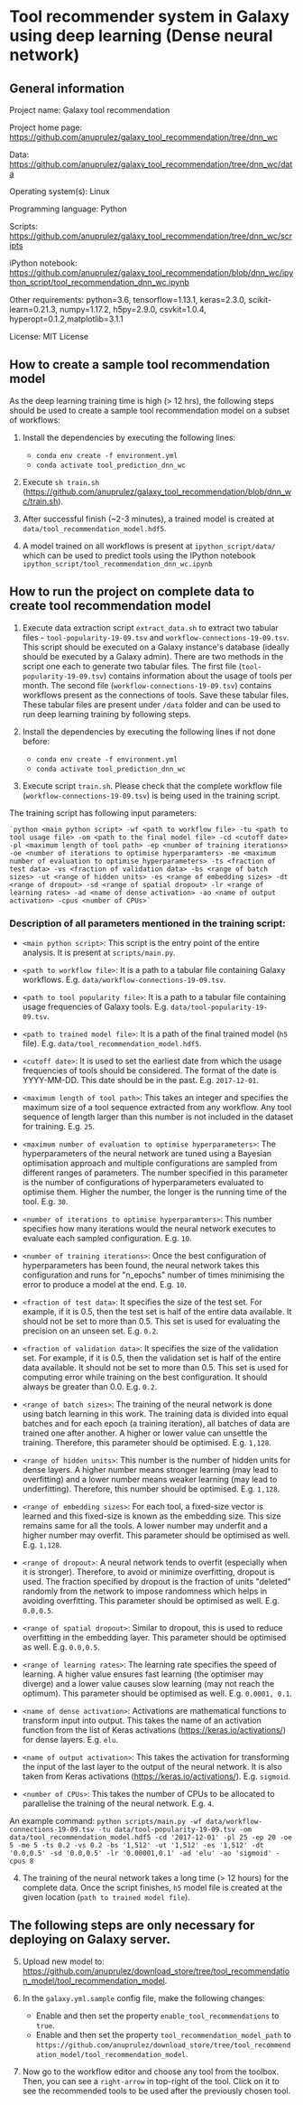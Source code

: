 # Tool recommender system in Galaxy using deep learning (Dense neural network)

## General information

Project name: Galaxy tool recommendation

Project home page: https://github.com/anuprulez/galaxy_tool_recommendation/tree/dnn_wc

Data: https://github.com/anuprulez/galaxy_tool_recommendation/tree/dnn_wc/data

Operating system(s): Linux

Programming language: Python

Scripts: https://github.com/anuprulez/galaxy_tool_recommendation/tree/dnn_wc/scripts

iPython notebook: https://github.com/anuprulez/galaxy_tool_recommendation/blob/dnn_wc/ipython_script/tool_recommendation_dnn_wc.ipynb

Other requirements: python=3.6, tensorflow=1.13.1, keras=2.3.0, scikit-learn=0.21.3, numpy=1.17.2, h5py=2.9.0, csvkit=1.0.4, hyperopt=0.1.2,matplotlib=3.1.1

License: MIT License

## How to create a sample tool recommendation model

As the deep learning training time is high (> 12 hrs), the following steps should be used to create a sample tool recommendation model on a subset of workflows:

1. Install the dependencies by executing the following lines:
    *    `conda env create -f environment.yml`
    *    `conda activate tool_prediction_dnn_wc`
    
2. Execute `sh train.sh` (https://github.com/anuprulez/galaxy_tool_recommendation/blob/dnn_wc/train.sh).

3. After successful finish (~2-3 minutes), a trained model is created at `data/tool_recommendation_model.hdf5`.

4. A model trained on all workflows is present at `ipython_script/data/` which can be used to predict tools using the IPython notebook 
`ipython_script/tool_recommendation_dnn_wc.ipynb`

## How to run the project on complete data to create tool recommendation model

1. Execute data extraction script `extract_data.sh` to extract two tabular files - `tool-popularity-19-09.tsv` and `workflow-connections-19-09.tsv`. This script should be executed on a Galaxy instance's database (ideally should be executed by a Galaxy admin). There are two methods in the script one each to generate two tabular files. The first file (`tool-popularity-19-09.tsv`) contains information about the usage of tools per month. The second file (`workflow-connections-19-09.tsv`) contains workflows present as the connections of tools. Save these tabular files. These tabular files are present under `/data` folder and can be used to run deep learning training by following steps.

2. Install the dependencies by executing the following lines if not done before:
    *    `conda env create -f environment.yml`
    *    `conda activate tool_prediction_dnn_wc`

3. Execute script `train.sh`. Please check that the complete workflow file (`workflow-connections-19-09.tsv`) is being used in the training script.

The training script has following input parameters:

    `python <main python script> -wf <path to workflow file> -tu <path to tool usage file> -om <path to the final model file> -cd <cutoff date> -pl <maximum length of tool path> -ep <number of training iterations> -oe <number of iterations to optimise hyperparamters> -me <maximum number of evaluation to optimise hyperparameters> -ts <fraction of test data> -vs <fraction of validation data> -bs <range of batch sizes> -ut <range of hidden units> -es <range of embedding sizes> -dt <range of dropout> -sd <range of spatial dropout> -lr <range of learning rates> -ad <name of dense activation> -ao <name of output activation> -cpus <number of CPUs>`
    
### Description of all parameters mentioned in the training script:

   - `<main python script>`: This script is the entry point of the entire analysis. It is present at `scripts/main.py`.
   - `<path to workflow file>`: It is a path to a tabular file containing Galaxy workflows. E.g. `data/workflow-connections-19-09.tsv`.
   - `<path to tool popularity file>`: It is a path to a tabular file containing usage frequencies of Galaxy tools. E.g. `data/tool-popularity-19-09.tsv`.
   - `<path to trained model file>`: It is a path of the final trained model (`h5` file). E.g. `data/tool_recommendation_model.hdf5`.
    
   - `<cutoff date>`: It is used to set the earliest date from which the usage frequencies of tools should be considered. The format of the date is YYYY-MM-DD. This date should be in the past. E.g. `2017-12-01`.
    
   - `<maximum length of tool path>`: This takes an integer and specifies the maximum size of a tool sequence extracted from any workflow. Any tool sequence of length larger than this number is not included in the dataset for training. E.g. `25`.
    
   - `<maximum number of evaluation to optimise hyperparameters>`: The hyperparameters of the neural network are tuned using a Bayesian optimisation approach and multiple configurations are sampled from different ranges of parameters. The number specified in this parameter is the number of configurations of hyperparameters evaluated to optimise them. Higher the number, the longer is the running time of the tool. E.g. `30`.
    
   - `<number of iterations to optimise hyperparamters>`: This number specifies how many iterations would the neural network executes to evaluate each sampled configuration. E.g. `10`.
    
   - `<number of training iterations>`: Once the best configuration of hyperparameters has been found, the neural network takes this configuration and runs for "n_epochs" number of times minimising the error to produce a model at the end. E.g. `10`.
    
   - `<fraction of test data>`: It specifies the size of the test set. For example, if it is 0.5, then the test set is half of the entire data available. It should not be set to more than 0.5. This set is used for evaluating the precision on an unseen set. E.g. `0.2`.
    
   - `<fraction of validation data>`: It specifies the size of the validation set. For example, if it is 0.5, then the validation set is half of the entire data available. It should not be set to more than 0.5. This set is used for computing error while training on the best configuration. It should always be greater than 0.0. E.g. `0.2`.
    
   - `<range of batch sizes>`:  The training of the neural network is done using batch learning in this work. The training data is divided into equal batches and for each epoch (a training iteration), all batches of data are trained one after another. A higher or lower value can unsettle the training. Therefore, this parameter should be optimised. E.g. `1,128`.
    
   - `<range of hidden units>`: This number is the number of hidden units for dense layers. A higher number means stronger learning (may lead to overfitting) and a lower number means weaker learning (may lead to underfitting). Therefore, this number should be optimised. E.g. `1,128`.
    
   - `<range of embedding sizes>`: For each tool, a fixed-size vector is learned and this fixed-size is known as the embedding size. This size remains same for all the tools. A lower number may underfit and a higher number may overfit. This parameter should be optimised as well. E.g. `1,128`.
    
   - `<range of dropout>`: A neural network tends to overfit (especially when it is stronger). Therefore, to avoid or minimize overfitting, dropout is used. The fraction specified by dropout is the fraction of units "deleted" randomly from the network to impose randomness which helps in avoiding overfitting. This parameter should be optimised as well. E.g. `0.0,0.5`.
    
   - `<range of spatial dropout>`: Similar to dropout, this is used to reduce overfitting in the embedding layer. This parameter should be optimised as well. E.g. `0.0,0.5`.
    
   - `<range of learning rates>`: The learning rate specifies the speed of learning. A higher value ensures fast learning (the optimiser may diverge) and a lower value causes slow learning (may not reach the optimum). This parameter should be optimised as well. E.g. `0.0001, 0.1`.
    
   - `<name of dense activation>`: Activations are mathematical functions to transform input into output. This takes the name of an activation function from the list of Keras activations (https://keras.io/activations/) for dense layers. E.g. `elu`.
    
   - `<name of output activation>`: This takes the activation for transforming the input of the last layer to the output of the neural network. It is also taken from Keras activations (https://keras.io/activations/). E.g. `sigmoid`.
    
   - `<number of CPUs>`: This takes the number of CPUs to be allocated to parallelise the training of the neural network. E.g. `4`.

  An example command: `python scripts/main.py -wf data/workflow-connections-19-09.tsv -tu data/tool-popularity-19-09.tsv -om data/tool_recommendation_model.hdf5 -cd '2017-12-01' -pl 25 -ep 20 -oe 5 -me 5 -ts 0.2 -vs 0.2 -bs '1,512' -ut '1,512' -es '1,512' -dt '0.0,0.5' -sd '0.0,0.5' -lr '0.00001,0.1' -ad 'elu' -ao 'sigmoid' -cpus 8`

4. The training of the neural network takes a long time (> 12 hours) for the complete data. Once the script finishes, `h5` model file is created at the given location (`path to trained model file`).

## The following steps are only necessary for deploying on Galaxy server.

5. Upload new model to: https://github.com/anuprulez/download_store/tree/tool_recommendation_model/tool_recommendation_model. 

6. In the `galaxy.yml.sample` config file, make the following changes:
    - Enable and then set the property `enable_tool_recommendations` to `true`.
    - Enable and then set the property `tool_recommendation_model_path` to `https://github.com/anuprulez/download_store/tree/tool_recommendation_model/tool_recommendation_model`.

7. Now go to the workflow editor and choose any tool from the toolbox. Then, you can see a `right-arrow` in top-right of the tool. Click on it to see the recommended tools to be used after the previously chosen tool.
